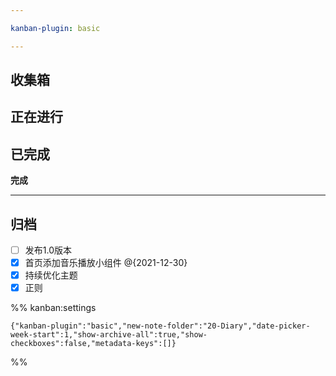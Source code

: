 ```yaml
---

kanban-plugin: basic

---
```


## 收集箱



## 正在进行



## 已完成

**完成**


***

## 归档

- [ ] 发布1.0版本
- [x] 首页添加音乐播放小组件 @{2021-12-30}
- [x] 持续优化主题
- [x] 正则

%% kanban:settings
```
{"kanban-plugin":"basic","new-note-folder":"20-Diary","date-picker-week-start":1,"show-archive-all":true,"show-checkboxes":false,"metadata-keys":[]}
```
%%